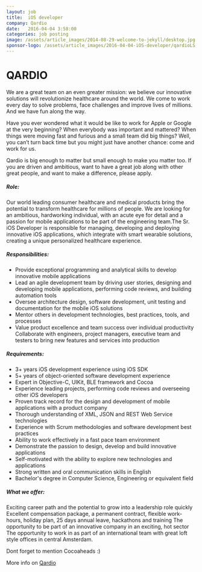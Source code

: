 ```yaml
---
layout: job
title:  iOS developer
company: Qardio
date:   2016-04-04 3:58:00
categories: job posting
image: /assets/article_images/2014-08-29-welcome-to-jekyll/desktop.jpg
sponsor-logo: /assets/article_images/2016-04-04-iOS-developer/qardioLS.png
---
```


# QARDIO

We are a great team on an even greater mission: we believe our innovative solutions will revolutionize healthcare around the world. We come to work every day to solve problems, face challenges and improve lives of millions. And we have fun along the way.

Have you ever wondered what it would be like to work for Apple or Google at the very beginning? When everybody was important and mattered? When things were moving fast and furious and a small team did big things? Well, you can’t turn back time but you might just have another chance: come and work for us.

Qardio is big enough to matter but small enough to make you matter too. If you are driven and ambitious, want to have a great job along with other great people, and want to make a difference, please apply.

##### Role:
Our world leading consumer healthcare and medical products bring the potential to transform healthcare for millions of people. We are looking for an ambitious, hardworking individual, with an acute eye for detail and a passion for mobile applications to be part of the engineering team.The Sr. iOS Developer is responsible for managing, developing and deploying innovative iOS applications, which integrate with smart wearable solutions, creating a unique personalized healthcare experience.

##### Responsibilities:

- Provide exceptional programming and analytical skills to develop  innovative mobile applications
- Lead an agile development team by driving user stories, designing and  developing mobile applications, performing code reviews, and building automation tools
- Oversee architecture design, software development, unit testing and documentation for the mobile iOS solutions
- Mentor others in development technologies, best practices, tools, and processes 
- Value product excellence and team success over individual productivity
Collaborate with engineers, project managers, executive team and testers to bring new features and services into production

##### Requirements:

- 3+ years iOS development experience using iOS SDK
- 5+ years of object-oriented software development experience
- Expert in Objective-C, UIKit, BLE framework and Cocoa 
- Experience leading projects, performing code reviews and overseeing other iOS developers
- Proven track record for the design and development of mobile applications with a product company
- Thorough understanding of XML, JSON and REST Web Service technologies 
- Experience with Scrum methodologies and software development best practices
- Ability to work effectively in a fast pace team environment
- Demonstrate the passion to design, develop and build innovative applications
- Self-motivated with the ability to explore new technologies and applications
- Strong written and oral communication skills in English 
- Bachelor's degree in Computer Science, Engineering or equivalent field

##### What we offer:

Exciting career path and the potential to grow into a leadership role quickly
Excellent compensation package, a permanent contract, flexible work-hours, holiday plan, 25 days annual leave, hackathons and training
The opportunity to be part of an innovative company in an exciting, hot sector 
The opportunity to work in as part of an international team with great loft style offices in central Amsterdam.

Dont forget to mention Cocoaheads :)

More info on [Qardio](http://careers.getqardio.com/apply/JhRUgB)